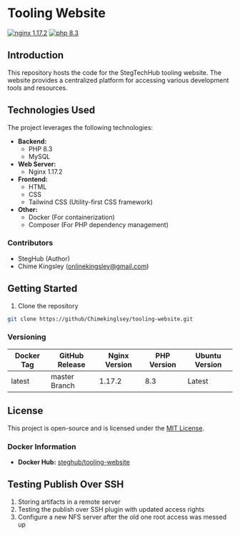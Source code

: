 # Tooling Website

[![nginx 1.17.2](https://img.shields.io/badge/nginx-1.17.2-brightgreen.svg?&logo=nginx&logoColor=white&style=for-the-badge)](https://nginx.org/en/CHANGES) [![php 8.3](https://img.shields.io/badge/php--fpm-8.3-blue.svg?&logo=php&logoColor=white&style=for-the-badge)](https://www.php.net/releases/8_3_0.php)

## Introduction

This repository hosts the code for the StegTechHub tooling website. The website provides a centralized platform for accessing various development tools and resources.

## Technologies Used

The project leverages the following technologies:

- **Backend:**
  - PHP 8.3
  - MySQL
- **Web Server:**
  - Nginx 1.17.2
- **Frontend:**
  - HTML
  - CSS
  - Tailwind CSS (Utility-first CSS framework)
- **Other:**
  - Docker (For containerization)
  - Composer (For PHP dependency management)
 
### Contributors
  - StegHub (Author)
  - Chime Kingsley (onlinekingsley@gmail.com)

## Getting Started
1. Clone the repository
```bash
git clone https://github/Chimekinglsey/tooling-website.git
```

### Versioning

| Docker Tag | GitHub Release | Nginx Version | PHP Version | Ubuntu Version |
|-----|-------|-----|--------|--------|
| latest | master Branch |1.17.2 | 8.3 | Latest |

## License
This project is open-source and is licensed under the [MIT License](LICENSE).
### Docker Information
- **Docker Hub:** [steghub/tooling-website](https://hub.docker.com/r/steghub/tooling-website)

## Testing Publish Over SSH
1. Storing artifacts in a remote server
2. Testing the publish over SSH plugin with updated access rights
3. Configure a new NFS server after the old one root access was messed up 